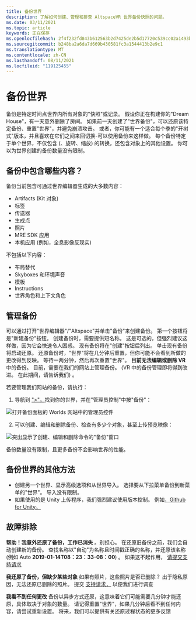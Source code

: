 ```yaml
---
title: 备份世界
description: 了解如何创建、管理和排查 AltspaceVR 世界备份快照的问题。
ms.date: 03/11/2021
ms.topic: article
keywords: 正在保存
ms.openlocfilehash: 2f4f232fd843b612563b2d7425de2b5d17720c539cc02a1493bc4b118de4f117
ms.sourcegitcommit: b248ba2a6da7d669b430581fc3a1544413b2e9c1
ms.translationtype: MT
ms.contentlocale: zh-CN
ms.lasthandoff: 08/11/2021
ms.locfileid: "119125455"
---
```

# <a name="backing-up-your-worlds"></a>备份世界

备份是特定时间点世界内所有对象的"快照"或记录。 假设你正在构建你的"Dream House"，有一天意外删除了房间。 如果前一天创建了"世界备份"，可以还原该特定备份、重置"世界"，并避免崩溃攻击。 或者，你可能有一个适合每个季的"开树式"版本，并且喜欢在它们之间来回切换-可以使用备份来这样做。 每个备份特定于单个世界，不仅包含 (、旋转、缩放) 的转换，还包含对象上的其他设置。 你可以为世界创建的备份数量没有限制。  

## <a name="whats-included-in-a-backup"></a>备份中包含哪些内容？

备份当前包含可通过世界编辑器生成的大多数内容：
* Artifacts (Kit 对象) 
* 标签
* 传送器
* 生成点
* 照片
* MRE SDK 应用
* 本机应用 (例如，全息影像反现实) 

不包括以下内容：

* 布局替代
* Skyboxes 和环境声音
* 模板
* Instructions
* 世界角色和上下文角色

## <a name="managing-backups"></a>管理备份

可以通过打开"世界编辑器"/"Altspace"并单击"备份"来创建备份。 第一个按钮将是"新建备份"按钮。 创建备份时，需要提供短名称。 这是可选的，但强烈建议这样做，因为它会快速令人困惑。 现有备份将在"创建"按钮后列出。 单击现有备份将启动还原。 还原备份时，"世界"将在几分钟后重置，但你可能不会看到所做的更改得到反映。 等待一两分钟，然后再次重置"世界"。 **目前无法编辑或删除 VR** 中的备份。 目前，需要在我们的网站上管理备份。  (VR 中的备份管理即将得到改进。 在此期间，请告诉我们) 。

若要管理我们网站的备份，请执行：

1. 导航到 [">"，](https://account.altvr.com/users/sign_in)找到你的世界，并在"管理员控制"中按"备份"：

![打开备份面板的 Worlds 网站中的管理员控件](images/world-backup-img-01.png)

2. 可以创建、编辑和删除备份、检查有多少个对象，甚至上传预览映像： 

![突出显示了创建、编辑和删除命令的"备份"窗口](images/world-backup-img-02.png)

备份数量没有限制，且更多备份不会影响世界的性能。

## <a name="other-ways-to-back-up-your-worlds"></a>备份世界的其他方法

* 创建另一个世界、显示高级选项和从世界导入。 选择要从下拉菜单备份到新菜单的"世界"。 导入没有限制。
* 如果使用的是 Unity 上传程序，我们强烈建议使用版本控制。 例如[，Github for Unity。](https://unity.github.com)

## <a name="troubleshooting"></a>故障排除

**帮助！我意外还原了备份，工作已消失** 。别担心。 在还原旧备份之前，我们会自动创建新的备份。 查找名称以"自动"为名称且时间戳正确的名称，并还原该名称 (例如 Auto **2019-01-14T08：23：33-08：00**) 。  如果这不起作用， [请提交支持请求](https://help.altvr.com/hc/requests/new)

**我还原了备份，但缺少某些对象** 如果有照片，这些照片是否已删除？ 出于隐私原因，无法还原已删除的照片。 提交 [支持请求，](https://help.altvr.com/hc/requests/new) 以便我们进行调查

**我看不到任何更改** 备份以异步方式还原，这意味着它们可能需要几分钟才能还原，具体取决于对象的数量。 请记得重置"世界"，如果几分钟后看不到任何内容，请尝试重新设置。 将来，我们可以提供有关还原过程状态的更多反馈